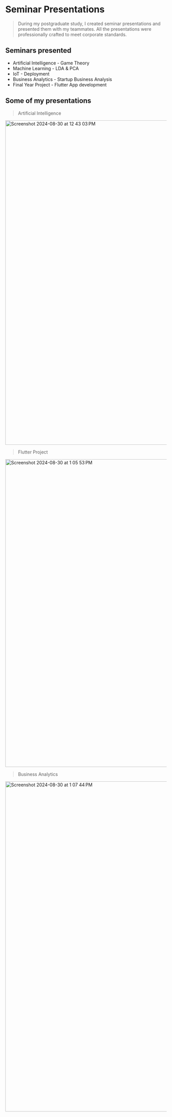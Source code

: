 # Seminar Presentations
>During my postgraduate study, I created seminar presentations and presented them with my teammates. All the presentations were professionally crafted to meet corporate standards.

## Seminars presented 
- Artificial Intelligence - Game Theory
- Machine Learning - LDA & PCA
- IoT - Deployment
- Business Analytics - Startup Business Analysis
- Final Year Project - Flutter App development

## Some of my presentations 

> Artificial Intelligence
<img width="1014" alt="Screenshot 2024-08-30 at 12 43 03 PM" src="https://github.com/user-attachments/assets/b5ecb8d7-55c0-4623-a0a4-6b92c7071741">

> Flutter Project
<img width="962" alt="Screenshot 2024-08-30 at 1 05 53 PM" src="https://github.com/user-attachments/assets/986c41b9-f7a7-47d4-9df0-3f973e770b7b">

> Business Analytics
<img width="1032" alt="Screenshot 2024-08-30 at 1 07 44 PM" src="https://github.com/user-attachments/assets/1815c817-d35b-4d1d-8ed9-6279c7f9681a">

